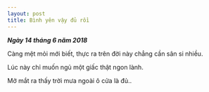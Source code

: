 ```yaml
--- 
layout: post
title: Bình yên vậy đủ rồi
---
```


_**Ngày 14 tháng 6 năm 2018**_

Càng mệt mỏi mới biết, thực ra trên đời này chẳng cần sân si nhiều.

Lúc này chỉ muốn ngủ một giấc thật ngon lành.

Mở mắt ra thấy trời mưa ngoài ô cửa là đủ..
